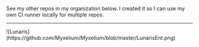 See my other repos in my organization below. I created it so I can use my own CI runner locally for multiple repos.


<hr>
![Lunaris](https://github.com/Myxelium/Myxelium/blob/master/LunarisEnt.png)
